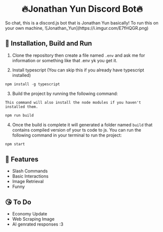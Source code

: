 <h1 style="text-align:center;">🔥Jonathan Yun Discord Bot🔥</h1>
So chat, this is a discord.js bot that is Jonathan Yun basically!
To run this on your own machine,
![Jonathan_Yun](https://i.imgur.com/E7fHQGR.png)

## 💩 Installation, Build and Run

1) Clone the repository then create a file named `.env` and ask me for information or something like that .env yk you get it.

2) Install typescript (You can skip this if you already have typescript installed)
  ```ts
  npm install -g typescript
  ```
3) Build the project by running the following command:

`This command will also install the node modules if you haven't installed them.`
```js
npm run build
```

4) Once the build is complete it will generated a folder named `build` that contains compiled version of your ts code to js. You can run the following command in your terminal to run the project:
```js
npm start
```

## 💪 Features
- Slash Commands
- Basic Interactions
- Image Retrieval
- Funny

## 😘 To Do
- Economy Update
- Web Scraping Image
- AI genrated responses :3
